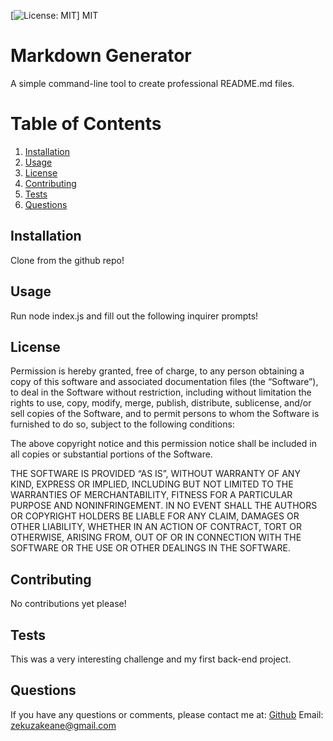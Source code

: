 
[![License: MIT](https://img.shields.io/badge/License-MIT-yellow.svg)] MIT

# Markdown Generator

A simple command-line tool to create professional README.md files.

# Table of Contents
1. [Installation](#installation)
2. [Usage](#usage)
3. [License](#license)
4. [Contributing](#contributing)
5. [Tests](#tests)
6. [Questions](#questions)

## Installation
Clone from the github repo!

## Usage
Run node index.js and fill out the following inquirer prompts!

## License
Permission is hereby granted, free of charge, to any person obtaining a copy of this software and associated documentation files (the “Software”), to deal in the Software without restriction, including without limitation the rights to use, copy, modify, merge, publish, distribute, sublicense, and/or sell copies of the Software, and to permit persons to whom the Software is furnished to do so, subject to the following conditions:

The above copyright notice and this permission notice shall be included in all copies or substantial portions of the Software.

THE SOFTWARE IS PROVIDED “AS IS”, WITHOUT WARRANTY OF ANY KIND, EXPRESS OR IMPLIED, INCLUDING BUT NOT LIMITED TO THE WARRANTIES OF MERCHANTABILITY, FITNESS FOR A PARTICULAR PURPOSE AND NONINFRINGEMENT. IN NO EVENT SHALL THE AUTHORS OR COPYRIGHT HOLDERS BE LIABLE FOR ANY CLAIM, DAMAGES OR OTHER LIABILITY, WHETHER IN AN ACTION OF CONTRACT, TORT OR OTHERWISE, ARISING FROM, OUT OF OR IN CONNECTION WITH THE SOFTWARE OR THE USE OR OTHER DEALINGS IN THE SOFTWARE.

## Contributing
No contributions yet please!

## Tests
This was a very interesting challenge and my first back-end project.

## Questions
If you have any questions or comments, please contact me at:
[Github](https://github.com/ZekuzaKeane)
Email: zekuzakeane@gmail.com
